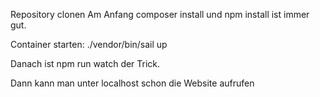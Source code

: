 Repository clonen
Am Anfang composer install und npm install ist immer gut.

Container starten: ./vendor/bin/sail up

Danach ist npm run watch der Trick.

Dann kann man unter localhost schon die Website aufrufen
